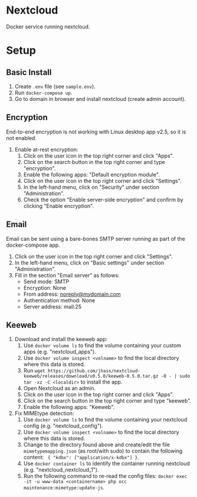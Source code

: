 # Nextcloud

Docker service running nextcloud.

# Setup

## Basic Install

1. Create `.env` file (see `sample.env`).
1. Run `docker-compose up`.
1. Go to domain in browser and install nextcloud (create admin account).

## Encryption

End-to-end encryption is not working with Linux desktop app v2.5, so it is not enabled.

1. Enable at-rest encryption:
    1. Click on the user icon in the top right corner and click "Apps".
    1. Click on the search button in the top right corner and type "encryption".
    1. Enable the following apps: "Default encryption module".
    1. Click on the user icon in the top right corner and click "Settings".
    1. In the left-hand menu, click on "Security" under section "Administration".
    1. Check the option "Enable server-side encryption" and confirm by clicking "Enable encryption".

## Email

Email can be sent using a bare-bones SMTP server running as part of the docker-compose app.

1. Click on the user icon in the top right corner and click "Settings".
1. In the left-hand menu, click on "Basic settings" under section "Administration".
1. Fill in the section "Email server" as follows:
    - Send mode: SMTP
    - Encryption: None
    - From address: noreply@mydomain.com
    - Authentication method: None
    - Server address: mail:25

## Keeweb

1. Download and install the keeweb app:
    1. Use `docker volume ls` to find the volume containing your custom apps (e.g. "nextcloud_apps").
    1. Use `docker volume inspect <volname>` to find the local directory where this data is stored.
    1. Run `wget https://github.com/jhass/nextcloud-keeweb/releases/download/v0.5.0/keeweb-0.5.0.tar.gz -O - | sudo tar -xz -C <localdir>` to install the app.
    1. Open Nextcloud as an admin.
    1. Click on the user icon in the top right corner and click "Apps".
    1. Click on the search button in the top right corner and type "keeweb".
    1. Enable the following apps: "Keeweb".
1. Fix MIMEtype detection:
    1. Use `docker volume ls` to find the volume containing your nextcloud config (e.g. "nextcloud_config").
    1. Use `docker volume inspect <volname>` to find the local directory where this data is stored.
    1. Change to the directory found above and create/edit the file `mimetypemapping.json` (as root/with sudo) to contain the following content: ```
{
  "kdbx": ["application/x-kdbx"]
}```.
    1. Use `docker container ls` to identify the container running nextcloud (e.g. "nextcloud_nextcloud_1").
    1. Run the following command to re-read the config files: `docker exec -it -u www-data <containername> php occ maintenance:mimetype:update-js`.
